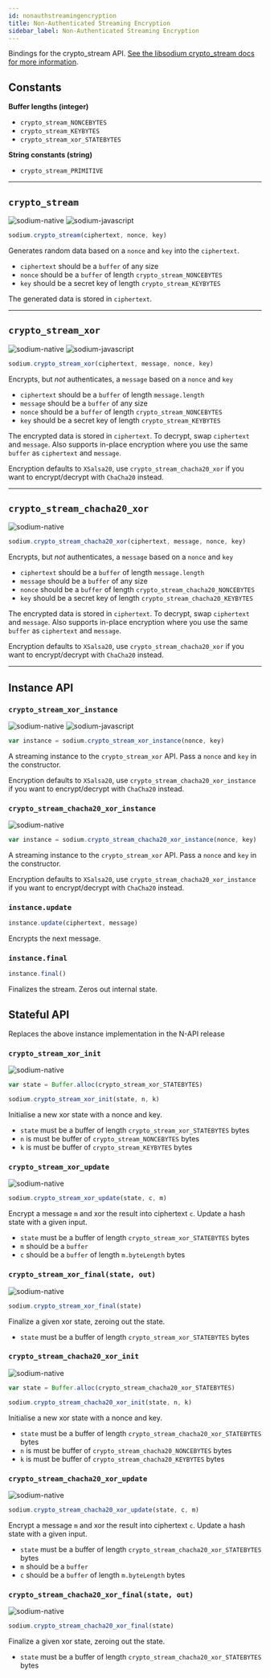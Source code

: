 ```yaml
---
id: nonauthstreamingencryption
title: Non-Authenticated Streaming Encryption
sidebar_label: Non-Authenticated Streaming Encryption
---
```


Bindings for the crypto_stream API. [See the libsodium crypto_stream docs for more information](https://download.libsodium.org/doc/advanced/stream_ciphers/xsalsa20).

## Constants
**Buffer lengths (integer)**
* `crypto_stream_NONCEBYTES`
* `crypto_stream_KEYBYTES`
* `crypto_stream_xor_STATEBYTES`

**String constants (string)**
* `crypto_stream_PRIMITIVE`

***
## `crypto_stream`
![sodium-native][node] ![sodium-javascript][js]
``` js
sodium.crypto_stream(ciphertext, nonce, key)
```
Generates random data based on a `nonce` and `key` into the `ciphertext`.
* `ciphertext` should be a `buffer` of any size
* `nonce` should be a `buffer` of length `crypto_stream_NONCEBYTES`
* `key` should be a secret key of length `crypto_stream_KEYBYTES`

The generated data is stored in `ciphertext`.
***
## `crypto_stream_xor`
![sodium-native][node] ![sodium-javascript][js]
``` js
sodium.crypto_stream_xor(ciphertext, message, nonce, key)
```
Encrypts, but *not* authenticates, a `message` based on a `nonce` and `key`
* `ciphertext` should be a `buffer` of length `message.length`
* `message` should be a `buffer` of any size
* `nonce` should be a `buffer` of length `crypto_stream_NONCEBYTES`
* `key` should be a secret key of length `crypto_stream_KEYBYTES`

The encrypted data is stored in `ciphertext`. To decrypt, swap `ciphertext` and `message`. Also supports in-place encryption where you use the same `buffer` as `ciphertext` and `message`.

Encryption defaults to `XSalsa20`, use `crypto_stream_chacha20_xor` if you want to encrypt/decrypt with `ChaCha20` instead.
***
## `crypto_stream_chacha20_xor`
![sodium-native][node]
``` js
sodium.crypto_stream_chacha20_xor(ciphertext, message, nonce, key)
```
Encrypts, but *not* authenticates, a `message` based on a `nonce` and `key`
* `ciphertext` should be a `buffer` of length `message.length`
* `message` should be a `buffer` of any size
* `nonce` should be a `buffer` of length `crypto_stream_chacha20_NONCEBYTES`
* `key` should be a secret key of length `crypto_stream_chacha20_KEYBYTES`

The encrypted data is stored in `ciphertext`. To decrypt, swap `ciphertext` and `message`. Also supports in-place encryption where you use the same `buffer` as `ciphertext` and `message`.

Encryption defaults to `XSalsa20`, use `crypto_stream_chacha20_xor` if you want to encrypt/decrypt with `ChaCha20` instead.
***
## Instance API
### `crypto_stream_xor_instance`
![sodium-native][node] ![sodium-javascript][js]
``` js
var instance = sodium.crypto_stream_xor_instance(nonce, key)
```
A streaming instance to the `crypto_stream_xor` API. Pass a `nonce` and `key` in the constructor.

Encryption defaults to `XSalsa20`, use `crypto_stream_chacha20_xor_instance` if you want to encrypt/decrypt with `ChaCha20` instead.

### `crypto_stream_chacha20_xor_instance`
![sodium-native][node]
``` js
var instance = sodium.crypto_stream_chacha20_xor_instance(nonce, key)
```
A streaming instance to the `crypto_stream_xor` API. Pass a `nonce` and `key` in the constructor.

Encryption defaults to `XSalsa20`, use `crypto_stream_chacha20_xor_instance` if you want to encrypt/decrypt with `ChaCha20` instead.

### `instance.update`
``` js
instance.update(ciphertext, message)
```
Encrypts the next message.

### `instance.final`
``` js
instance.final()
```
Finalizes the stream. Zeros out internal state.

## Stateful API
Replaces the above instance implementation in the N-API release
### `crypto_stream_xor_init`
![sodium-native][node]
```js
var state = Buffer.alloc(crypto_stream_xor_STATEBYTES)

sodium.crypto_stream_xor_init(state, n, k)
```
Initialise a new xor state with a nonce and key.
* `state` must be a buffer of length `crypto_stream_xor_STATEBYTES` bytes
* `n` is must be buffer of `crypto_stream_NONCEBYTES` bytes
* `k` is must be buffer of `crypto_stream_KEYBYTES` bytes
### `crypto_stream_xor_update`
![sodium-native][node]
```js
sodium.crypto_stream_xor_update(state, c, m)
```
Encrypt a message `m` and xor the result into ciphertext `c`.
Update a hash state with a given input.
* `state` must be a buffer of length `crypto_stream_xor_STATEBYTES` bytes
* `m` should be a `buffer`
* `c` should be a `buffer` of length `m.byteLength` bytes

### `crypto_stream_xor_final(state, out)`
![sodium-native][node]
```js
sodium.crypto_stream_xor_final(state)
```
Finalize a given xor state, zeroing out the state.
* `state` must be a buffer of length `crypto_stream_xor_STATEBYTES` bytes

### `crypto_stream_chacha20_xor_init`
![sodium-native][node]
```js
var state = Buffer.alloc(crypto_stream_chacha20_xor_STATEBYTES)

sodium.crypto_stream_chacha20_xor_init(state, n, k)
```
Initialise a new xor state with a nonce and key.
* `state` must be a buffer of length `crypto_stream_chacha20_xor_STATEBYTES` bytes
* `n` is must be buffer of `crypto_stream_chacha20_NONCEBYTES` bytes
* `k` is must be buffer of `crypto_stream_chacha20_KEYBYTES` bytes
### `crypto_stream_chacha20_xor_update`
![sodium-native][node]
```js
sodium.crypto_stream_chacha20_xor_update(state, c, m)
```
Encrypt a message `m` and xor the result into ciphertext `c`.
Update a hash state with a given input.
* `state` must be a buffer of length `crypto_stream_chacha20_xor_STATEBYTES` bytes
* `m` should be a `buffer`
* `c` should be a `buffer` of length `m.byteLength` bytes

### `crypto_stream_chacha20_xor_final(state, out)`
![sodium-native][node]
```js
sodium.crypto_stream_chacha20_xor_final(state)
```
Finalize a given xor state, zeroing out the state.
* `state` must be a buffer of length `crypto_stream_chacha20_xor_STATEBYTES` bytes

[js]: /docs/img/icon_js.svg
[node]: /docs/img/nodejs-icon.svg
